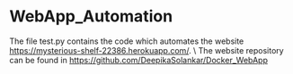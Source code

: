 # WebApp_Automation

The file test.py contains the code which automates the website https://mysterious-shelf-22386.herokuapp.com/. \ 
The website repository can be found in https://github.com/DeepikaSolankar/Docker_WebApp
